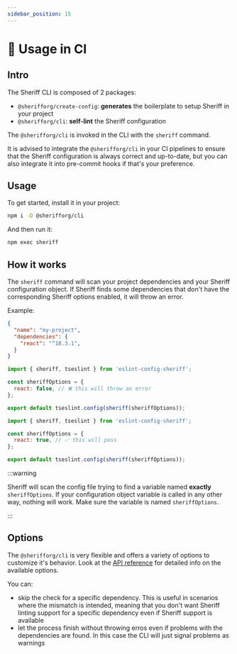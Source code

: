 ```yaml
---
sidebar_position: 15
---
```


# 🤖 Usage in CI

## Intro

The Sheriff CLI is composed of 2 packages:

- `@sherifforg/create-config`: **generates** the boilerplate to setup Sheriff in your project
- `@sherifforg/cli`: **self-lint** the Sheriff configuration

The `@sherifforg/cli` is invoked in the CLI with the `sheriff` command.

It is advised to integrate the `@sherifforg/cli` in your CI pipelines to ensure that the Sheriff configuration is always correct and up-to-date, but you can also integrate it into pre-commit hooks if that's your preference.

## Usage

To get started, install it in your project:

```bash npm2yarn
npm i -D @sherifforg/cli
```

And then run it:

```bash npm2yarn
npm exec sheriff
```

## How it works

The `sheriff` command will scan your project dependencies and your Sheriff configuration object. If Sheriff finds some dependencies that don't have the corresponding Sheriff options enabled, it will throw an error.

Example:

```JSON title="package.json"
{
  "name": "my-project",
  "dependencies": {
    "react": "^18.3.1",
  }
}
```

```js title="eslint.config.mjs"
import { sheriff, tseslint } from 'eslint-config-sheriff';

const sheriffOptions = {
  react: false, // ❌ this will throw an error
};

export default tseslint.config(sheriff(sheriffOptions));
```

```js title="eslint.config.mjs"
import { sheriff, tseslint } from 'eslint-config-sheriff';

const sheriffOptions = {
  react: true, // ✅ this will pass
};

export default tseslint.config(sheriff(sheriffOptions));
```

:::warning

Sheriff will scan the config file trying to find a variable named **exactly** `sheriffOptions`. If your configuration object variable is called in any other way, nothing will work. Make sure the variable is named `sheriffOptions`.

:::

## Options

The `@sherifforg/cli` is very flexible and offers a variety of options to customize it's behavior. Look at the [API reference](./cli-reference#sherifforgcli) for detailed info on the available options.

You can:

- skip the check for a specific dependency. This is useful in scenarios where the mismatch is intended, meaning that you don't want Sheriff linting support for a specific dependency even if Sheriff support is available
- let the process finish without throwing erros even if problems with the dependencies are found. In this case the CLI will just signal problems as warnings

